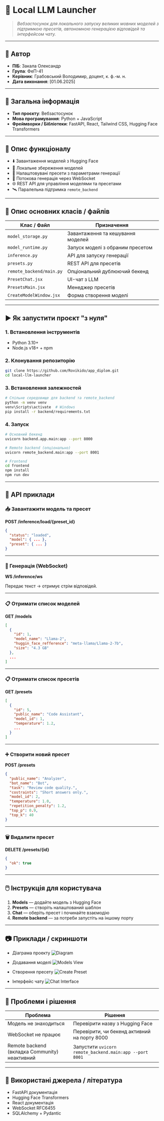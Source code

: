 # 📘 Local LLM Launcher

> *Вебзастосунок для локального запуску великих мовних моделей з підтримкою пресетів, автономною генерацією відповідей та інтерфейсом чату.*

---

## 👤 Автор

* **ПІБ**: Закала Олександр
* **Група**: ФеП-41
* **Керівник**: Грабовський Володимир, доцент, к. ф.-м. н.
* **Дата виконання**: \[01.06.2025]

---

## 📌 Загальна інформація

* **Тип проєкту**: Вебзастосунок
* **Мова програмування**: Python + JavaScript
* **Фреймворки / Бібліотеки**: FastAPI, React, Tailwind CSS, Hugging Face Transformers

---

## 🧠 Опис функціоналу

* ⬇️ Завантаження моделей з Hugging Face
* 💾 Локальне збереження моделей
* 🧩 Налаштовувані пресети з параметрами генерації
* 💬 Потокова генерація через WebSocket
* 🌐 REST API для управління моделями та пресетами
* 🛰️ Паралельна підтримка `remote_backend`

---

## 🧱 Опис основних класів / файлів

| Клас / Файл              | Призначення                       |
| ------------------------ | --------------------------------- |
| `model_storage.py`       | Завантаження та кешування моделей |
| `model_runtime.py`       | Запуск моделі з обраним пресетом  |
| `inference.py`           | API для запуску генерації         |
| `presets.py`             | REST API для пресетів             |
| `remote_backend/main.py` | Опціональний дублюючий бекенд     |
| `PresetChat.jsx`         | UI-чат з LLM                      |
| `PresetsMain.jsx`        | Менеджер пресетів                 |
| `CreateModelWindow.jsx`  | Форма створення моделі            |

---

## ▶️ Як запустити проєкт "з нуля"

### 1. Встановлення інструментів

* Python 3.10+
* Node.js v18+ + npm

### 2. Клонування репозиторію

```bash
git clone https://github.com/Rovikido/app_diplom.git
cd local-llm-launcher
```

### 3. Встановлення залежностей

```bash
# Спільне середовище для backend та remote_backend
python -m venv venv
venv\Scripts\activate  # Windows
pip install -r backend/requirements.txt
```

### 4. Запуск

```bash
# Основний бекенд
uvicorn backend.app.main:app --port 8000

# Remote backend (опціонально)
uvicorn remote_backend.main:app --port 8001

# Frontend
cd frontend
npm install
npm run dev
```

---

## 🔌 API приклади

### 📥 Завантажити модель та пресет

**POST /inference/load/{preset\_id}**

```json
{
  "status": "loaded",
  "model": { ... },
  "preset": { ... }
}
```

---

### 💬 Генерація (WebSocket)

**WS /inference/ws**

Передає текст → отримує стрім відповідей.

---

### 📋 Отримати список моделей

**GET /models**

```json
[
  {
    "id": 1,
    "model_name": "Llama-2",
    "huggin_face_refference": "meta-llama/Llama-2-7b",
    "size": "4.3 GB"
  },
  ...
]
```

---

### 📋 Отримати список пресетів

**GET /presets**

```json
[
  {
    "id": 5,
    "public_name": "Code Assistant",
    "model_id": 1,
    "temperature": 1.2,
    ...
  }
]
```

---

### ➕ Створити новий пресет

**POST /presets**

```json
{
  "public_name": "Analyzer",
  "bot_name": "Bot",
  "task": "Review code quality.",
  "costraints": "Short answers only.",
  "model_id": 2,
  "temperature": 1.0,
  "repetition_penalty": 1.2,
  "top_p": 0.9,
  "top_k": 40
}
```

---

### 🗑️ Видалити пресет

**DELETE /presets/{id}**

```json
{
  "ok": true
}
```

---

## 🖱️ Інструкція для користувача

1. **Models** — додайте модель з Hugging Face
2. **Presets** — створіть налаштований шаблон
3. **Chat** — оберіть пресет і починайте взаємодію
4. **Remote backend** — за потреби запустіть на іншому порту

---

## 📷 Приклади / скриншоти

- Діаграма проекту
![Diagram](./screenshots/diagram_main.png)

- Додавання моделі
![Models View](./screenshots/model_creation.png)

- Створення пресету
![Create Preset](./screenshots/preset_creation.png)

- Інтерфейс чату
![Chat Interface](./screenshots/model_dialog.png)


---

## 🧪 Проблеми і рішення

| Проблема                  | Рішення                                      |
| ------------------------- | -------------------------------------------- |
| Модель не знаходиться     | Перевірити назву з Hugging Face              |
| WebSocket не працює       | Перевірити, чи бекенд активний на порту 8000 |
| Remote backend (вкладка Community) неактивний | Запустити `uvicorn remote_backend.main:app --port 8001`  |

---

## 🧾 Використані джерела / література

* FastAPI документація
* Hugging Face Transformers
* React документація
* WebSocket RFC6455
* SQLAlchemy + Pydantic
